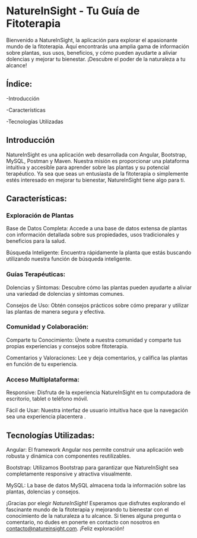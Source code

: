 <h1>NatureInSight - Tu Guía de Fitoterapia</h1>


Bienvenido a NatureInSight, la  aplicación para explorar el apasionante mundo de la fitoterapia. Aquí encontrarás una amplia gama de información sobre plantas, sus usos, beneficios, y cómo pueden ayudarte a aliviar dolencias y mejorar tu bienestar. ¡Descubre el poder de la naturaleza a tu alcance!


<h2>Índice:</h2>

-Introducción

-Características

-Tecnologías Utilizadas



<h2>Introducción</h2>

NatureInSight es una aplicación web desarrollada con Angular, Bootstrap, MySQL, Postman y Maven. Nuestra misión es proporcionar una plataforma intuitiva y accesible para aprender sobre las plantas y su potencial terapéutico. Ya sea que seas un entusiasta de la fitoterapia o simplemente estés interesado en mejorar tu bienestar, NatureInSight tiene algo para ti.

<h2>Características:</h2>

<h3>Exploración de Plantas</h3>
Base de Datos Completa: Accede a una base de datos extensa de plantas con información detallada sobre sus propiedades, usos tradicionales y beneficios para la salud.

Búsqueda Inteligente: Encuentra rápidamente la planta que estás buscando utilizando nuestra función de búsqueda inteligente.

<h3>Guías Terapéuticas:</h3>

Dolencias y Síntomas: Descubre cómo las plantas pueden ayudarte a aliviar una variedad de dolencias y síntomas comunes.

Consejos de Uso: Obtén consejos prácticos sobre cómo preparar y utilizar las plantas de manera segura y efectiva.

<h3>Comunidad y Colaboración:</h3>

Comparte tu Conocimiento: Únete a nuestra comunidad y comparte tus propias experiencias y consejos sobre fitoterapia.

Comentarios y Valoraciones: Lee y deja comentarios, y califica las plantas en función de tu experiencia.

<h3>Acceso Multiplataforma:</h3>

Responsive: Disfruta de la experiencia NatureInSight en tu computadora de escritorio, tablet o teléfono móvil.

Fácil de Usar: Nuestra interfaz de usuario intuitiva hace que la navegación sea una experiencia placentera
.
<h2>Tecnologías Utilizadas:</h2>

Angular: El framework Angular nos permite construir una aplicación web robusta y dinámica con componentes reutilizables.

Bootstrap: Utilizamos Bootstrap para garantizar que NatureInSight sea completamente responsive y atractiva visualmente.

MySQL: La base de datos MySQL almacena toda la información sobre las plantas, dolencias y consejos.

¡Gracias por elegir <em>NatureInSight!</em> Esperamos que disfrutes explorando el fascinante mundo de la fitoterapia y mejorando tu bienestar con el conocimiento de la naturaleza a tu alcance. Si tienes alguna pregunta o comentario, no dudes en ponerte en contacto con nosotros en contacto@natureinsight.com. ¡Feliz exploración!
